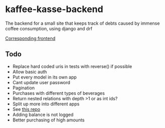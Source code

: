 # kaffee-kasse-backend

The backend for a small site that keeps track of debts caused by immense coffee consumption, using django and drf

[Corresponding frontend](https://github.com/coma64/kaffee-kasse-frontend)

## Todo

- Replace hard coded uris in tests with reverse() if possible
- Allow basic auth
- Put every model in its own app
- Cant update user password
- Pagination
- Purchases with different types of beverages
- Return nested relations with depth >1 or as int ids?
- Split up more into different apps
- See [this repo](https://github.com/Roger-Takeshita/Django_REST_Framework)
- Adding balance is not logged
- Better purchasing of high amounts

